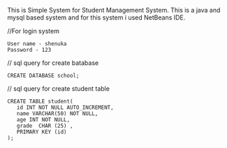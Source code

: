 This is Simple System for Student Management System. This is a java and mysql based system and for this system i used NetBeans IDE.

//For login system

	User name - shenuka
	Password - 123
	
// sql query for create batabase

	CREATE DATABASE school;
	
// sql query for create student table

	CREATE TABLE student(
	   id INT NOT NULL AUTO_INCREMENT,
	   name VARCHAR(50) NOT NULL,
	   age INT NOT NULL,
	   grade  CHAR (25) ,       
	   PRIMARY KEY (id)
	);
